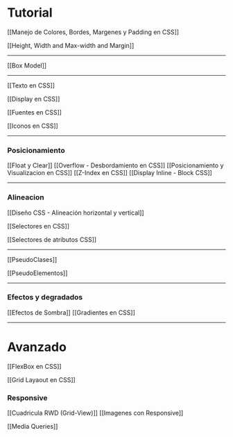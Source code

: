 # Tutorial
[[Manejo de Colores, Bordes, Margenes y Padding en CSS]]

[[Height, Width and Max-width and Margin]]

---

[[Box Model]]

---
[[Texto en CSS]]

[[Display en CSS]]

[[Fuentes en CSS]]

[[Iconos en CSS]]

---
### Posicionamiento
[[Float y Clear]]
[[Overflow - Desbordamiento en CSS]]
[[Posicionamiento y Visualizacion en CSS]]
[[Z-Index en CSS]]
[[Display Inline - Block CSS]]

---
### Alineacion
[[Diseño CSS - Alineación horizontal y vertical]]

[[Selectores en CSS]]

[[Selectores de atributos CSS]]

---
[[PseudoClases]]

[[PseudoElementos]]

---
### Efectos y degradados
[[Efectos de Sombra]]
[[Gradientes en CSS]]

---
# Avanzado

[[FlexBox en CSS]]


[[Grid Layaout en CSS]]

### Responsive

[[Cuadricula RWD (Grid-View)]]
[[Imagenes con Responsive]]

[[Media Queries]]

